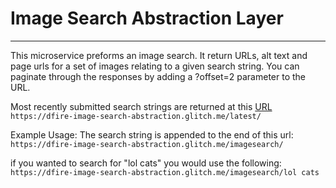 # Image Search Abstraction Layer

----
This microservice preforms an image search. It return URLs, alt text and page urls for a set of images relating to a given search string.
You can paginate through the responses by adding a ?offset=2 parameter to the URL.

Most recently submitted search strings are returned at this [URL](https://dfire-image-search-abstraction.glitch.me/latest) `https://dfire-image-search-abstraction.glitch.me/latest/`

Example Usage:
The search string is appended to the end of this url:
`https://dfire-image-search-abstraction.glitch.me/imagesearch/`

if you wanted to search for "lol cats" you would use the following:
`https://dfire-image-search-abstraction.glitch.me/imagesearch/lol cats`
